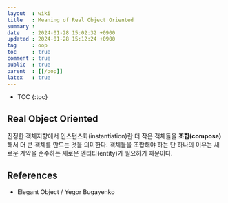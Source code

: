 ```yaml
---
layout  : wiki
title   : Meaning of Real Object Oriented
summary : 
date    : 2024-01-28 15:02:32 +0900
updated : 2024-01-28 15:12:24 +0900
tag     : oop
toc     : true
comment : true
public  : true
parent  : [[/oop]]
latex   : true
---
```

* TOC
{:toc}

## Real Object Oriented

진정한 객체지향에서 인스턴스화(instantiation)란 더 작은 객체들을 __조합(compose)__ 해서 더 큰 객체를 만드는 것을 의미한다.
객체들을 조합해야 하는 단 하나의 이유는 새로운 계약을 준수하는 새로운 엔티티(entity)가 필요하기 때문이다.

## References

- Elegant Object / Yegor Bugayenko 